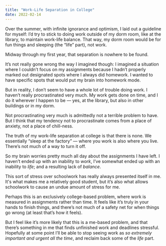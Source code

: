 ```yaml
---
title: "Work-Life Separation in College"
date: 2022-02-14
---
```


Over the summer, with infinite ignorance and optimism, I laid out a guideline for myself: I’d try to stick to doing work outside of my dorm room, like at the library, to maintain work-life balance. That way, my dorm room would be for fun things and sleeping (the “life” part), not work.

Midway through my first year, that separation is nowhere to be found.

It’s not really gone wrong the way I imagined though: I imagined a situation where I couldn’t focus on my assignments because I hadn’t properly marked out designated spots where I always did homework. I wanted to have specific spots that would put my brain into homework mode.

But in reality, I don’t seem to have a whole lot of trouble doing work. I haven’t really procrastinated very much. My work gets done on time, and I do it wherever I happen to be — yes, at the library, but also in other buildings or in my dorm.

Not procrastinating very much is admittedly not a terrible problem to have. But I think that my tendency not to procrastinate comes from a place of anxiety, not a place of chill-ness.

The truth of my work-life separation at college is that there is none. We essentially “sleep at the factory” — where you work is also where you live. There’s not much of a way to turn it off.

So my brain worries pretty much all day about the assignments I have left. I haven’t ended up with an inability to _work_, I’ve somewhat ended up with an inability to _life_; and a resulting lack of _balance_.

This sort of stress over schoolwork has really always presented itself in me. It's what makes me a relatively good student, but it’s also what allows schoolwork to cause an undue amount of stress for me.

Perhaps this is an exclusively college-based problem, where work is measured in assignments rather than time. It feels like it’s truly in your hands to finish things, and there’s not much of a safety net for when things go wrong (at least that’s how it feels).

But I feel like it’s more likely that this is a me-based problem, and that there’s something in me that finds unfinished work and deadlines stressful. Hopefully at some point I’ll be able to stop seeing work as _so extremely important and urgent all the time_, and reclaim back some of the _life_ part.
